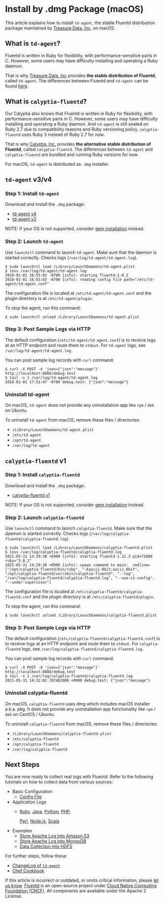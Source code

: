 # Install by .dmg Package \(macOS\)

This article explains how to install `td-agent`, the stable Fluentd distribution package maintained by [Treasure Data, Inc](https://www.treasuredata.com/), on macOS.

## What is `td-agent`?

Fluentd is written in Ruby for flexibility, with performance-sensitive parts in C. However, some users may have difficulty installing and operating a Ruby daemon.

That is why [Treasure Data, Inc](http://www.treasuredata.com/) provides **the stable distribution of Fluentd**, called `td-agent`. The differences between Fluentd and `td-agent` can be found [here](https://www.fluentd.org/faqs).

## What is `calyptia-fluentd`?

Our Calyptia also knows that Fluentd is written in Ruby for flexibility, with performance-sensitive parts in C. However, some users may have difficulty installing and operating a Ruby daemon. And `td-agent` is still seated on Ruby 2.7 due to compatibility reasons and Ruby versioning policy, `calyptia-fluentd` uses Ruby 3 instead of Ruby 2.7 for now.

That is why [Calyptia, Inc.](https://www.calyptia.com/) provides **the alternative stable distribution of Fluentd**, called `calyptia-fluentd`. The differences between `td-agent` and `calyptia-fluentd` are bundled and running Ruby versions for now.

For macOS, `td-agent` is distributed as `.dmg` installer.

## `td-agent` v3/v4

### Step 1: Install `td-agent`

Download and install the `.dmg` package:

* [td-agent v4](https://td-agent-package-browser.herokuapp.com/4/macosx)
* [td-agent v3](https://td-agent-package-browser.herokuapp.com/3/macosx)

NOTE: If your OS is not supported, consider [gem installation](install-by-gem.md) instead.

### Step 2: Launch `td-agent`

Use `launchctl` command to launch `td-agent`. Make sure that the daemon is started correctly. Checks logs \(`/var/log/td-agent/td-agent.log`\).

```text
$ sudo launchctl load /Library/LaunchDaemons/td-agent.plist
$ less /var/log/td-agent/td-agent.log
2018-01-01 16:55:03 -0700 [info]: starting fluentd-1.0.2
2018-01-01 16:55:03 -0700 [info]: reading config file path="/etc/td-agent/td-agent.conf"
```

The configuration file is located at `/etc/td-agent/td-agent.conf` and the plugin directory is at `/etc/td-agent/plugin`.

To stop the agent, run this command:

```text
$ sudo launchctl unload /Library/LaunchDaemons/td-agent.plist
```

### Step 3: Post Sample Logs via HTTP

The default configuration \(`/etc/td-agent/td-agent.conf`\) is to receive logs at an HTTP endpoint and route them to `stdout`. For `td-agent` logs, see `/var/log/td-agent/td-agent.log`.

You can post sample log records with `curl` command:

```text
$ curl -X POST -d 'json={"json":"message"}' http://localhost:8888/debug.test
$ tail -n 1 /var/log/td-agent/td-agent.log
2018-01-01 17:51:47 -0700 debug.test: {"json":"message"}
```

### Uninstall td-agent

On macOS, `td-agent` does not provide any uninstallation app like `rpm` / `deb` on Ubuntu.

To uninstall `td-agent` from macOS, remove these files / directories:

* `/Library/LaunchDaemons/td-agent.plist`
* `/etc/td-agent`
* `/opt/td-agent`
* `/var/log/td-agent`

## `calyptia-fluentd` v1

### Step 1: Install `calyptia-fluentd`

Download and install the `.dmg` package:

* [calyptia-fluentd v1](https://calyptia-fluentd.s3.us-east-2.amazonaws.com/index.html?prefix=1/macos/)

NOTE: If your OS is not supported, consider [gem installation](install-by-gem.md) instead.

### Step 2: Launch `calyptia-fluentd`

Use `launchctl` command to launch `calyptia-fluentd`. Make sure that the daemon is started correctly. Checks logs \(`/var/log/calyptia-fluentd/calyptia-fluentd.log`\).

```text
$ sudo launchctl load /Library/LaunchDaemons/calyptia-fluentd.plist
$ less /var/log/calyptia-fluentd/calyptia-fluentd.log
2021-05-31 14:29:38 +0900 [info]: starting fluentd-1.12.3 pid=72608 ruby="3.0.1"
2021-05-31 14:29:38 +0900 [info]: spawn command to main:  cmdline=["/opt/calyptia-fluentd/bin/ruby", "-Eascii-8bit:ascii-8bit", "/opt/calyptia-fluentd/usr/sbin/calyptia-fluentd", "--log", "/var/log/calyptia-fluentd/calyptia-fluentd.log", "--use-v1-config", "--under-supervisor"]
```

The configuration file is located at `/etc/calyptia-fluentd/calyptia-fluentd.conf` and the plugin directory is at `/etc/calyptia-fluentd/plugin`.

To stop the agent, run this command:

```text
$ sudo launchctl unload /Library/LaunchDaemons/calyptia-fluentd.plist
```

### Step 3: Post Sample Logs via HTTP

The default configuration \(`/etc/calyptia-fluentd/calyptia-fluentd.conf`\) is to receive logs at an HTTP endpoint and route them to `stdout`. For `calyptia-fluentd` logs, see `/var/log/calyptia-fluentd/calyptia-fluentd.log`.

You can post sample log records with `curl` command:

```text
$ curl -X POST -d 'json={"json":"message"}' http://localhost:8888/debug.test
$ tail -n 1 /var/log/calyptia-fluentd/calyptia-fluentd.log
2021-05-31 14:32:02.707482000 +0900 debug.test: {"json":"message"}
```

### Uninstall calyptia-fluentd

On macOS, `calyptia-fluentd` uses dmg which includes macOS installer a.k.a. pkg. It does not provide any uninstallation app functionality like `rpm` / `deb` on CentOS / Ubuntu.

To uninstall `calyptia-fluentd` from macOS, remove these files / directories:

* `/Library/LaunchDaemons/calyptia-fluentd.plist`
* `/etc/calyptia-fluentd`
* `/opt/calyptia-fluentd`
* `/var/log/calyptia-fluentd`

## Next Steps

You are now ready to collect real logs with Fluentd. Refer to the following tutorials on how to collect data from various sources:

* Basic Configuration
  * [Config File](../configuration/config-file.md)
* Application Logs
  * [Ruby](../language-bindings/ruby.md), [Java](../language-bindings/java.md), [Python](../language-bindings/python.md), [PHP](../language-bindings/php.md),

    [Perl](../language-bindings/perl.md), [Node.js](../language-bindings/nodejs.md), [Scala](../language-bindings/scala.md)
* Examples
  * [Store Apache Log into Amazon S3](../how-to-guides/apache-to-s3.md)
  * [Store Apache Log into MongoDB](../how-to-guides/apache-to-mongodb.md)
  * [Data Collection into HDFS](../how-to-guides/http-to-hdfs.md)

For further steps, follow these:

* [ChangeLog of `td-agent`](https://docs.treasuredata.com/display/public/PD/The+td-agent+Change+Log)
* [Chef Cookbook](https://github.com/treasure-data/chef-td-agent/)

If this article is incorrect or outdated, or omits critical information, please [let us know](https://github.com/fluent/fluentd-docs-gitbook/issues?state=open). [Fluentd](http://www.fluentd.org/) is an open-source project under [Cloud Native Computing Foundation \(CNCF\)](https://cncf.io/). All components are available under the Apache 2 License.

